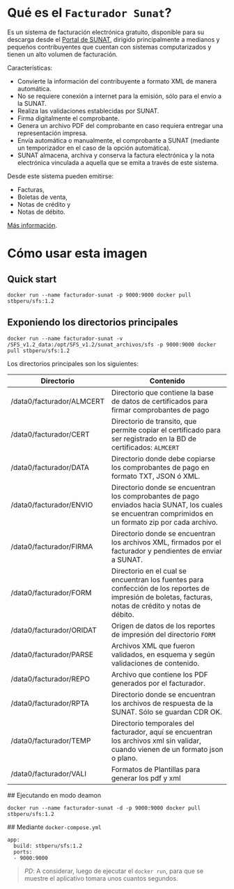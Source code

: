 # Qué es el `Facturador Sunat`?

Es un sistema de facturación electrónica gratuito, disponible para su descarga desde el [Portal de SUNAT](http://cpe.sunat.gob.pe/facturador-empresas), dirigido principalmente a medianos y pequeños contribuyentes que cuentan con sistemas computarizados y tienen un alto volumen de facturación.

Características:

* Convierte la información del contribuyente a formato XML de manera automática.
* No se requiere conexión a internet para la emisión, sólo para el envío a la SUNAT.
* Realiza las validaciones establecidas por SUNAT.
* Firma digitalmente el comprobante.
* Genera un archivo PDF del comprobante en caso requiera entregar una representación impresa.
* Envía automática o manualmente, el comprobante a SUNAT (mediante un temporizador en el caso de la opción automática).
* SUNAT almacena, archiva y conserva la factura electrónica y la nota electrónica vinculada a aquella que se emita a través de este sistema.

Desde este sistema pueden emitirse:

* Facturas,
* Boletas de venta,
* Notas de crédito y
* Notas de débito.

[Más información](http://cpe.sunat.gob.pe/facturador-empresas).

# Cómo usar esta imagen

## Quick start
```
docker run --name facturador-sunat -p 9000:9000 docker pull stbperu/sfs:1.2
```


## Exponiendo los directorios principales
```
docker run --name facturador-sunat -v /SFS_v1.2_data:/opt/SFS_v1.2/sunat_archivos/sfs -p 9000:9000 docker pull stbperu/sfs:1.2
```

Los directorios principales son los siguientes:

|Directorio|Contenido|
|----------|---------|
|/data0/facturador/ALMCERT|Directorio que contiene la base de datos de certificados para firmar comprobantes de pago|
|/data0/facturador/CERT|Directorio de transito, que permite copiar el certificado para ser registrado en la BD de certificados: `ALMCERT`|
|/data0/facturador/DATA|Directorio donde debe copiarse los comprobantes de pago en formato TXT, JSON ó XML.|
|/data0/facturador/ENVIO|Directorio donde se encuentran los comprobantes de pago enviados hacia SUNAT, los cuales se encuentran comprimidos en un formato zip por cada archivo.|
|/data0/facturador/FIRMA|Directorio donde se encuentran los archivos XML, firmados por el facturador y pendientes de enviar a SUNAT.|
|/data0/facturador/FORM|Directorio en el cual se encuentran los fuentes para confección de los reportes de impresión de boletas, facturas, notas de crédito y notas de débito.|
|/data0/facturador/ORIDAT|Origen de datos de los reportes de impresión del directorio `FORM`|
|/data0/facturador/PARSE|Archivos XML que fueron validados, en esquema y según validaciones de contenido.|
|/data0/facturador/REPO|Archivo que contiene los PDF generados por el facturador.|
|/data0/facturador/RPTA|Directorio donde se encuentran los archivos de respuesta de la SUNAT. Sólo se guardan CDR OK.|
|/data0/facturador/TEMP|Directorio temporales del facturador, aquí se encuentran los archivos xml sin validar, cuando vienen de un formato json o plano.|
|/data0/facturador/VALI|Formatos de Plantillas para generar los pdf y xml|

## Ejecutando en modo deamon
```
docker run --name facturador-sunat -d -p 9000:9000 docker pull stbperu/sfs:1.2
```

## Mediante `docker-compose.yml`
```
app:
  build: stbperu/sfs:1.2
  ports:
  - 9000:9000
```
> *PD*: A considerar, luego de ejecutar el `docker run`, para que se muestre el aplicativo tomara unos cuantos segundos.
